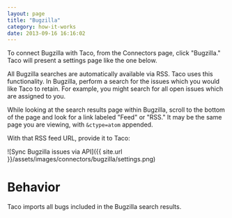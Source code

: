 ```yaml
---
layout: page
title: "Bugzilla"
category: how-it-works
date: 2013-09-16 16:16:02
---
```


To connect Bugzilla with Taco, from the Connectors page, click "Bugzilla."
Taco will present a settings page like the one below.

All Bugzilla searches are automatically available via RSS. Taco uses
this functionality. In Bugzilla, perform a search for the issues which
you would like Taco to retain. For example, you might search for all
open issues which are assigned to you.

While looking at the search results page within Bugzilla, scroll to the
bottom of the page and look for a link labeled "Feed" or "RSS." It may
be the same page you are viewing, with `&ctype=atom` appended.

With that RSS feed URL, provide it to Taco:

![Sync Bugzilla issues via API]({{ site.url }}/assets/images/connectors/bugzilla/settings.png)


# Behavior

Taco imports all bugs included in the Bugzilla search results.
